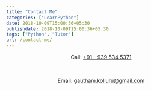 ```yaml
---
title: "Contact Me"
categories: ["LearnPython"]
date: 2018-10-09T15:00:36+05:30
publishdate: 2018-10-09T15:00:36+05:30
tags: ["Python", "Tutor"]
url: /contact-me/
---
```


<!-- I love and enjoy teaching and have been teaching python since 6 years now on various platforms / events like:

* [Chegg.com](https://www.chegg.com) - Trainer for Java and Python

* [Pythonworkshops.com](http://pythonworkshops.com) - workshop in association with Andhra Pradesh State Start-Ups Association

* [Coding Sastra](https://www.codingsastra.com/our_team/sai-gautham-kolluru/) - In-house Trainer

* [Talent Sprint](https://www.talentsprint.com/) - Consultant
    - Trained hundreds on Python, Django and Machine Learning
    - Trained around 300 of TCS's college recruits on Python (incl Numpy, Pandas and Scikit Learn) and Machine Learning

For any information: -->

<center>
<p>Call: <a href="tel:+919395345371">+91 - 939 534 5371</a></p>
<br>
<p>Email: <a href="mailto:gautham.kolluru@gmail.com">gautham.kolluru@gmail.com</a></p>
</center>

